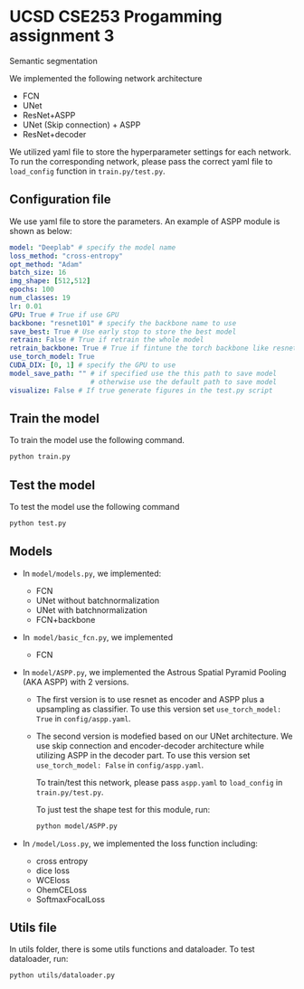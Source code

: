 # UCSD CSE253 Progamming assignment 3

Semantic segmentation

We implemented the following network architecture

* FCN
* UNet
* ResNet+ASPP
* UNet (Skip connection) + ASPP
* ResNet+decoder

We utilized yaml file to store the hyperparameter settings for each network. To run the corresponding network, please pass the correct yaml file to `load_config` function in `train.py/test.py`.  

## Configuration file

We use yaml file to store the parameters. An example of ASPP module is shown as below:

```yaml
model: "Deeplab" # specify the model name
loss_method: "cross-entropy"
opt_method: "Adam"
batch_size: 16
img_shape: [512,512]
epochs: 100
num_classes: 19
lr: 0.01 
GPU: True # True if use GPU
backbone: "resnet101" # specify the backbone name to use
save_best: True # Use early stop to store the best model
retrain: False # True if retrain the whole model
retrain_backbone: True # True if fintune the torch backbone like resnet50
use_torch_model: True
CUDA_DIX: [0, 1] # specify the GPU to use
model_save_path: "" # if specified use the this path to save model 
                    # otherwise use the default path to save model
visualize: False # If true generate figures in the test.py script
```



## Train the model

To train the model use the following command. 

```bash
python train.py
```

## Test the model

To test the model use the following command

```bash
python test.py
```

## Models

* In `model/models.py`, we implemented:
  * FCN
  * UNet without batchnormalization
  * UNet with batchnormalization
  * FCN+backbone

* In` model/basic_fcn.py`, we implemented 
  * FCN

* In `model/ASPP.py`, we implemented the Astrous Spatial Pyramid Pooling (AKA ASPP) with 2 versions. 
  * The first version is to use resnet as encoder and ASPP plus a upsampling as classifier. To use this version set `use_torch_model: True` in `config/aspp.yaml`. 

  * The second version is modefied based on our UNet architecture. We use skip connection and encoder-decoder architecture while utilizing ASPP in the decoder part. To use this version set `use_torch_model: False` in `config/aspp.yaml`.

    To train/test this network, please pass `aspp.yaml` to `load_config` in `train.py/test.py`. 

    To just test the shape test for this module, run:

    ```bash
    python model/ASPP.py
    ```

* In `/model/Loss.py`, we implemented the loss function including:
  * cross entropy
  * dice loss
  * WCEloss
  * OhemCELoss
  * SoftmaxFocalLoss

## Utils file

In utils folder, there is some utils functions and dataloader. To test dataloader, run:

```bash
python utils/dataloader.py
```








